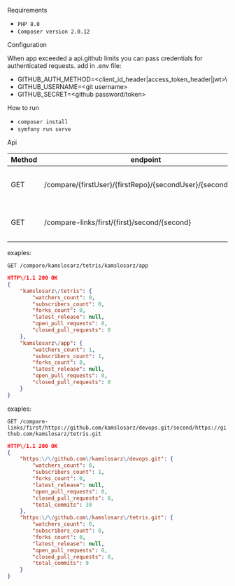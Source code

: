 Requirements
- `PHP 8.0`
- `Composer version 2.0.12`

Configuration

When app exceeded a api.github limits you can pass credentials for authenticated requests.
add in .env file:
- GITHUB_AUTH_METHOD=\<client_id_header|access_token_header|jwt>\
- GITHUB_USERNAME=\<git username\>
- GITHUB_SECRET=\<github password/token\>

How to run

- `composer install`
- `symfony run serve`

Api

|Method|endpoint|response|
|---|---|---|
|GET|/compare/{firstUser}/{firstRepo}/{secondUser}/{secondRepo}|basic statistics in JSON format|
|GET|/compare-links/first/{first}/second/{second}|basic statistics in JSON format|

exaples: 

`GET /compare/kamslosarz/tetris/kamslosarz/app`
```json
HTTP\/1.1 200 OK
{
    "kamslosarz\/tetris": {
        "watchers_count": 0,
        "subscribers_count": 0,
        "forks_count": 0,
        "latest_release": null,
        "open_pull_requests": 0,
        "closed_pull_requests": 0
    },
    "kamslosarz\/app": {
        "watchers_count": 1,
        "subscribers_count": 1,
        "forks_count": 0,
        "latest_release": null,
        "open_pull_requests": 0,
        "closed_pull_requests": 0
    }
}
```
exaples: 

`GET /compare-links/first/https://github.com/kamslosarz/devops.git/second/https://github.com/kamslosarz/tetris.git`
```json
HTTP\/1.1 200 OK
{
    "https:\/\/github.com\/kamslosarz\/devops.git": {
        "watchers_count": 0,
        "subscribers_count": 1,
        "forks_count": 0,
        "latest_release": null,
        "open_pull_requests": 0,
        "closed_pull_requests": 0,
        "total_commits": 30
    },
    "https:\/\/github.com\/kamslosarz\/tetris.git": {
        "watchers_count": 0,
        "subscribers_count": 0,
        "forks_count": 0,
        "latest_release": null,
        "open_pull_requests": 0,
        "closed_pull_requests": 0,
        "total_commits": 9
    }
}
```
